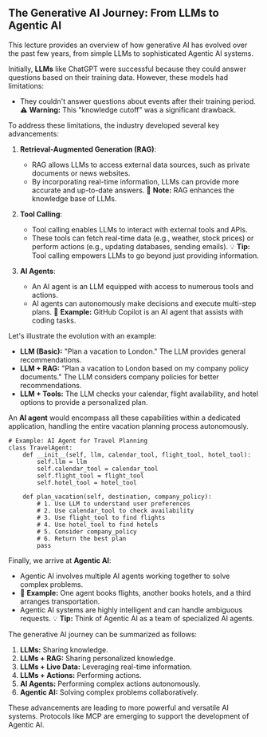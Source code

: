 ## The Generative AI Journey: From LLMs to Agentic AI

This lecture provides an overview of how generative AI has evolved over the past few years, from simple LLMs to sophisticated Agentic AI systems.

Initially, **LLMs** like ChatGPT were successful because they could answer questions based on their training data. However, these models had limitations:

*   They couldn't answer questions about events after their training period. ⚠️ **Warning:** This "knowledge cutoff" was a significant drawback.

To address these limitations, the industry developed several key advancements:

1.  **Retrieval-Augmented Generation (RAG)**: 
    *   RAG allows LLMs to access external data sources, such as private documents or news websites. 
    *   By incorporating real-time information, LLMs can provide more accurate and up-to-date answers. 📝 **Note:** RAG enhances the knowledge base of LLMs.

2.  **Tool Calling**: 
    *   Tool calling enables LLMs to interact with external tools and APIs. 
    *   These tools can fetch real-time data (e.g., weather, stock prices) or perform actions (e.g., updating databases, sending emails). 💡 **Tip:** Tool calling empowers LLMs to go beyond just providing information.

3.  **AI Agents**: 
    *   An AI agent is an LLM equipped with access to numerous tools and actions. 
    *   AI agents can autonomously make decisions and execute multi-step plans. 📌 **Example:** GitHub Copilot is an AI agent that assists with coding tasks.

Let's illustrate the evolution with an example:

*   **LLM (Basic):** "Plan a vacation to London."  The LLM provides general recommendations.
*   **LLM + RAG:** "Plan a vacation to London based on my company policy documents." The LLM considers company policies for better recommendations.
*   **LLM + Tools:** The LLM checks your calendar, flight availability, and hotel options to provide a personalized plan.

An **AI agent** would encompass all these capabilities within a dedicated application, handling the entire vacation planning process autonomously.

```
# Example: AI Agent for Travel Planning
class TravelAgent:
    def __init__(self, llm, calendar_tool, flight_tool, hotel_tool):
        self.llm = llm
        self.calendar_tool = calendar_tool
        self.flight_tool = flight_tool
        self.hotel_tool = hotel_tool

    def plan_vacation(self, destination, company_policy):
        # 1. Use LLM to understand user preferences
        # 2. Use calendar_tool to check availability
        # 3. Use flight_tool to find flights
        # 4. Use hotel_tool to find hotels
        # 5. Consider company_policy
        # 6. Return the best plan
        pass
```

Finally, we arrive at **Agentic AI**:

*   Agentic AI involves multiple AI agents working together to solve complex problems. 
*   📌 **Example:** One agent books flights, another books hotels, and a third arranges transportation.
*   Agentic AI systems are highly intelligent and can handle ambiguous requests. 💡 **Tip:** Think of Agentic AI as a team of specialized AI agents.

The generative AI journey can be summarized as follows:

1.  **LLMs:** Sharing knowledge.
2.  **LLMs + RAG:** Sharing personalized knowledge.
3.  **LLMs + Live Data:** Leveraging real-time information.
4.  **LLMs + Actions:** Performing actions.
5.  **AI Agents:** Performing complex actions autonomously.
6.  **Agentic AI:** Solving complex problems collaboratively.

These advancements are leading to more powerful and versatile AI systems. Protocols like MCP are emerging to support the development of Agentic AI.
